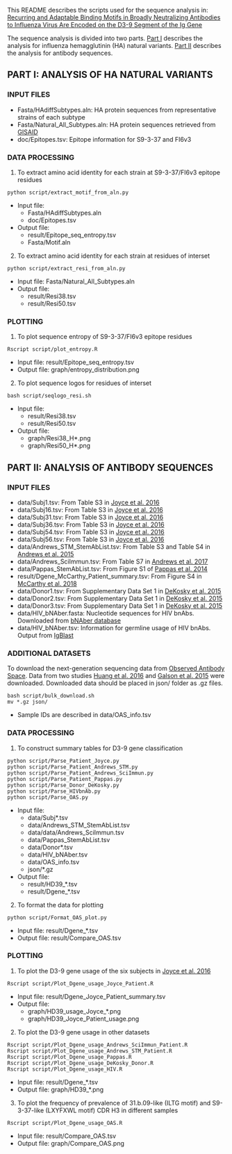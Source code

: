 This README describes the scripts used for the sequence analysis in:   
[Recurring and Adaptable Binding Motifs in Broadly Neutralizing Antibodies to Influenza Virus Are Encoded on the D3-9 Segment of the Ig Gene](https://www.cell.com/cell-host-microbe/fulltext/S1931-3128(18)30494-3)

The sequence analysis is divided into two parts. [Part I](https://github.com/wchnicholas/S9-3-37#part-i-analysis-for-ha-natural-variants) describes the analysis for influenza hemagglutinin (HA) natural variants. [Part II](https://github.com/wchnicholas/S9-3-37#part-ii-analysis-for-antibody-sequences) describes the analysis for antibody sequences. 
## PART I: ANALYSIS OF HA NATURAL VARIANTS
### INPUT FILES
* Fasta/HAdiffSubtypes.aln: HA protein sequences from representative strains of each subtype
* Fasta/Natural\_All\_Subtypes.aln: HA protein sequences retrieved from [GISAID](https://www.gisaid.org/)
* doc/Epitopes.tsv: Epitope information for S9-3-37 and FI6v3

### DATA PROCESSING
1. To extract amino acid identity for each strain at S9-3-37/FI6v3 epitope residues
```
python script/extract_motif_from_aln.py
```
  * Input file:
    * Fasta/HAdiffSubtypes.aln
    * doc/Epitopes.tsv
  * Output file: 
    * result/Epitope\_seq\_entropy.tsv
    * Fasta/Motif.aln

2. To extract amino acid identity for each strain at residues of interset
```
python script/extract_resi_from_aln.py
```
  * Input file: Fasta/Natural\_All\_Subtypes.aln
  * Output file:
    * result/Resi38.tsv
    * result/Resi50.tsv

### PLOTTING
1. To plot sequence entropy of S9-3-37/FI6v3 epitope residues
```
Rscript script/plot_entropy.R
```
  * Input file: result/Epitope\_seq\_entropy.tsv
  * Output file: graph/entropy\_distribution.png

2. To plot sequence logos for residues of interset
```
bash script/seqlogo_resi.sh
```
  * Input file: 
    * result/Resi38.tsv
    * result/Resi50.tsv
  * Output file:
    * graph/Resi38\_H\*.png
    * graph/Resi50\_H\*.png

## PART II: ANALYSIS OF ANTIBODY SEQUENCES
### INPUT FILES
* data/Subj1.tsv: From Table S3 in [Joyce et al. 2016](https://www.ncbi.nlm.nih.gov/pubmed/27453470)
* data/Subj16.tsv: From Table S3 in [Joyce et al. 2016](https://www.ncbi.nlm.nih.gov/pubmed/27453470)
* data/Subj31.tsv: From Table S3 in [Joyce et al. 2016](https://www.ncbi.nlm.nih.gov/pubmed/27453470)
* data/Subj36.tsv: From Table S3 in [Joyce et al. 2016](https://www.ncbi.nlm.nih.gov/pubmed/27453470)
* data/Subj54.tsv: From Table S3 in [Joyce et al. 2016](https://www.ncbi.nlm.nih.gov/pubmed/27453470)
* data/Subj56.tsv: From Table S3 in [Joyce et al. 2016](https://www.ncbi.nlm.nih.gov/pubmed/27453470)
* data/Andrews\_STM\_StemAbList.tsv: From Table S3 and Table S4 in [Andrews et al. 2015](https://www.ncbi.nlm.nih.gov/pubmed/26631631) 
* data/Andrews\_SciImmun.tsv: From Table S7 in [Andrews et al. 2017](https://www.ncbi.nlm.nih.gov/pubmed/28783708)
* data/Pappas\_StemAbList.tsv: From Figure S1 of [Pappas et al. 2014](https://www.ncbi.nlm.nih.gov/pubmed/25296253)
* result/Dgene\_McCarthy\_Patient\_summary.tsv: From Figure S4 in [McCarthy et al. 2018](https://www.ncbi.nlm.nih.gov/pubmed/29343437)
* data/Donor1.tsv: From Supplementary Data Set 1 in [DeKosky et al. 2015](https://www.ncbi.nlm.nih.gov/pubmed/25501908)
* data/Donor2.tsv: From Supplementary Data Set 1 in [DeKosky et al. 2015](https://www.ncbi.nlm.nih.gov/pubmed/25501908)
* data/Donor3.tsv: From Supplementary Data Set 1 in [DeKosky et al. 2015](https://www.ncbi.nlm.nih.gov/pubmed/25501908)
* data/HIV\_bNAber.fasta: Nucleotide sequences for HIV bnAbs. Downloaded from [bNAber database](https://www.ncbi.nlm.nih.gov/pubmed/24214957)
* data/HIV\_bNAber.tsv: Information for germline usage of HIV bnAbs. Output from [IgBlast](https://www.ncbi.nlm.nih.gov/igblast/index.cgi)

### ADDITIONAL DATASETS
To download the next-generation sequencing data from [Observed Antibody Space](http://antibodymap.org./oas). Data from two studies [Huang et al. 2016](https://www.ncbi.nlm.nih.gov/pubmed/27851912) and [Galson et al. 2015](https://www.ncbi.nlm.nih.gov/pubmed/25976772) were downloaded. Downloaded data should be placed in json/ folder as .gz files. 
```
bash script/bulk_download.sh
mv *.gz json/
```
  * Sample IDs are described in data/OAS\_info.tsv

### DATA PROCESSING
1. To construct summary tables for D3-9 gene classification
```
python script/Parse_Patient_Joyce.py
python script/Parse_Patient_Andrews_STM.py
python script/Parse_Patient_Andrews_SciImmun.py
python script/Parse_Patient_Pappas.py
python script/Parse_Donor_DeKosky.py
python script/Parse_HIVbnAb.py
python script/Parse_OAS.py
```
  * Input file:
    * data/Subj\*.tsv
    * data/Andrews\_STM\_StemAbList.tsv
    * data/data/Andrews\_SciImmun.tsv
    * data/Pappas\_StemAbList.tsv
    * data/Donor\*.tsv
    * data/HIV\_bNAber.tsv
    * data/OAS\_info.tsv
    * json/\*.gz
  * Output file:
    * result/HD39\_\*.tsv
    * result/Dgene\_\*.tsv

2. To format the data for plotting
```
python script/Format_OAS_plot.py
```
  * Input file: result/Dgene\_\*.tsv
  * Output file: result/Compare\_OAS.tsv

### PLOTTING
1. To plot the D3-9 gene usage of the six subjects in [Joyce et al. 2016](https://www.ncbi.nlm.nih.gov/pubmed/27453470)
```
Rscript script/Plot_Dgene_usage_Joyce_Patient.R
```
  * Input file: result/Dgene\_Joyce\_Patient\_summary.tsv
  * Output file:
    * graph/HD39\_usage\_Joyce\_\*.png
    * graph/HD39\_Joyce\_Patient\_usage.png

2. To plot the D3-9 gene usage in other datasets
```
Rscript script/Plot_Dgene_usage_Andrews_SciImmun_Patient.R
Rscript script/Plot_Dgene_usage_Andrews_STM_Patient.R
Rscript script/Plot_Dgene_usage_Pappas.R
Rscript script/Plot_Dgene_usage_DeKosky_Donor.R
Rscript script/Plot_Dgene_usage_HIV.R
```
  * Input file: result/Dgene\_\*.tsv
  * Output file: graph/HD39\_\*.png

3. To plot the frequency of prevalence of 31.b.09-like (ILTG motif) and S9-3-37-like (LXYFXWL motif) CDR H3 in different samples
```
Rscript script/Plot_Dgene_usage_OAS.R
```
  * Input file: result/Compare\_OAS.tsv
  * Output file: graph/Compare\_OAS.png
